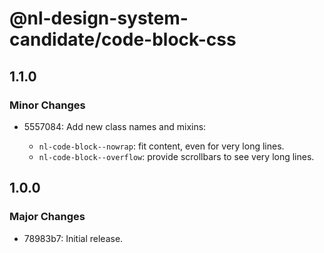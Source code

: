 # @nl-design-system-candidate/code-block-css

## 1.1.0

### Minor Changes

- 5557084: Add new class names and mixins:

  - `nl-code-block--nowrap`: fit content, even for very long lines.
  - `nl-code-block--overflow`: provide scrollbars to see very long lines.

## 1.0.0

### Major Changes

- 78983b7: Initial release.
